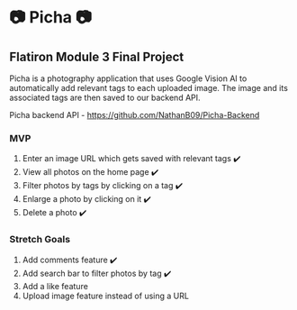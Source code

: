 # 📷 Picha 📷

## Flatiron Module 3 Final Project

Picha is a photography application that uses Google Vision AI to automatically add relevant tags to each uploaded image. The image and its associated tags are then saved to our backend API.

Picha backend API - https://github.com/NathanB09/Picha-Backend

### MVP

1. Enter an image URL which gets saved with relevant tags ✔️
2. View all photos on the home page ✔️
3. Filter photos by tags by clicking on a tag ✔️
4. Enlarge a photo by clicking on it ✔️
5. Delete a photo ✔️

### Stretch Goals

1. Add comments feature ✔️
2. Add search bar to filter photos by tag ✔️
3. Add a like feature
4. Upload image feature instead of using a URL

